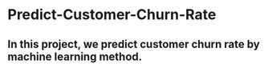 # Predict-Customer-Churn-Rate
## In this project, we predict customer churn rate by machine learning method.
